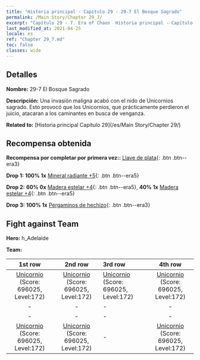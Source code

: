 ```yaml
---
title: "Historia principal - Capítulo 29 - 29-7 El Bosque Sagrado"
permalink: /Main Story/Chapter 29_7/
excerpt: "Capítulo 29 - 7. Era of Chaos  Historia principal - Capítulo 29_7. 29-7 El Bosque Sagrado"
last_modified_at: 2021-04-25
locale: es
ref: "Chapter 29_7.md"
toc: false
classes: wide
---
```


## Detalles

 **Nombre:** 29-7 El Bosque Sagrado

 **Descripción:** Una invasión maligna acabó con el nido de Unicornios sagrado. Esto provocó que los Unicornios, que prácticamente perdieron el juicio, atacaran a los caminantes en busca de venganza.

 **Related to:** [Historia principal Capítulo 29](/es/Main Story/Chapter 29/)

## Recompensa obtenida

 **Recompensa por completar por primera vez::** [Llave de plata](/ItemsES/con_693/){: .btn .btn--era3}

 **Drop 1:** **100% 1x** [Mineral radiante +5](/ItemsES/mat_96/){: .btn .btn--era5}

 **Drop 2:** **60% 0x** [Madera estelar +4](/ItemsES/mat_90/){: .btn .btn--era5}, **40% 1x** [Madera estelar +4](/ItemsES/mat_90/){: .btn .btn--era5}

 **Drop 3:** **100% 1x** [Pergaminos de hechizo](/ItemsES/con_694/){: .btn .btn--era3}


## Fight against Team
 **Hero:** h_Adelaide

 **Team:**


  | 1st row | 2nd row | 3rd row | 4th row |
  |:----:|:----:|:----|:----:|
  | [Unicornio](/es/units/Unicorn/) (Score: 696025, Level:172)  | [Unicornio](/es/units/Unicorn/) (Score: 696025, Level:172)  | [Unicornio](/es/units/Unicorn/) (Score: 696025, Level:172)  | [Unicornio](/es/units/Unicorn/) (Score: 696025, Level:172)  |
  | - | - | - | - |
  | - | - | - | - |
  | [Unicornio](/es/units/Unicorn/) (Score: 696025, Level:172)  | [Unicornio](/es/units/Unicorn/) (Score: 696025, Level:172)  | - | [Unicornio](/es/units/Unicorn/) (Score: 696025, Level:172)  |


